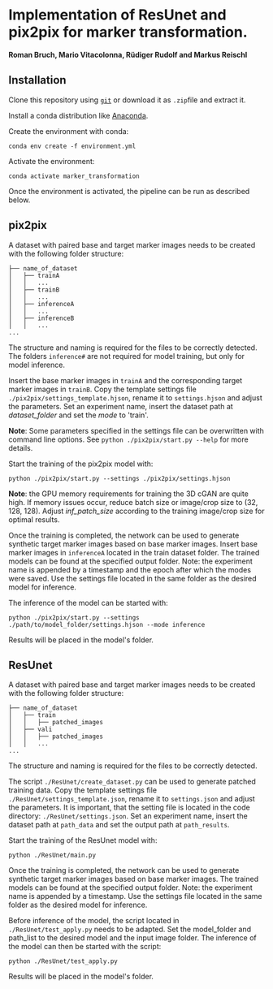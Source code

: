 # Implementation of ResUnet and pix2pix for marker transformation.
**Roman Bruch, Mario Vitacolonna, Rüdiger Rudolf and Markus Reischl**

## Installation

Clone this repository using [`git`](https://git-scm.com/downloads) or download it as `.zip`file and extract it.

Install a conda distribution like [Anaconda](https://www.anaconda.com/products/individual).

Create the environment with conda:
```
conda env create -f environment.yml
```

Activate the environment:
```
conda activate marker_transformation
```
Once the environment is activated, the pipeline can be run as described below.


## pix2pix

A dataset with paired base and target marker images needs to be created with the following folder structure:
```
├── name_of_dataset
│   ├── trainA
│   │   ...
│   ├── trainB
│   │   ...
│   ├── inferenceA
│   │   ...
│   ├── inferenceB
│   │   ...
...
```
The structure and naming is required for the files to be correctly detected. The folders `inference#` are not required for model training, but only for model inference.

Insert the base marker images in `trainA` and the corresponding target marker images in `trainB`. Copy the template settings file `./pix2pix/settings_template.hjson`, rename it to `settings.hjson` and adjust the parameters. Set an experiment name, insert the dataset path at *dataset_folder* and set the *mode* to 'train'.

**Note**: Some parameters specified in the settings file can be overwritten with command line options. See 
```python ./pix2pix/start.py --help``` for more details.

Start the training of the pix2pix model with:
```
python ./pix2pix/start.py --settings ./pix2pix/settings.hjson
```

**Note**: the GPU memory requirements for training the 3D cGAN are quite high. If memory issues occur, reduce batch size or image/crop size to (32, 128, 128). Adjust *inf_patch_size* according to the training image/crop size for optimal results.


Once the training is completed, the network can be used to generate synthetic target marker images based on base marker images. Insert base marker images in `inferenceA` located in the train dataset folder. The trained models can be found at the specified output folder. Note: the experiment name is appended by a timestamp and the epoch after which the modes were saved. Use the settings file located in the same folder as the desired model for inference.

The inference of the model can be started with:
```
python ./pix2pix/start.py --settings ./path/to/model_folder/settings.hjson --mode inference
```
Results will be placed in the model's folder.




## ResUnet

A dataset with paired base and target marker images needs to be created with the following folder structure:
```
├── name_of_dataset
│   ├── train
│   │   ├── patched_images
│   ├── vali
│   │   ├── patched_images
│   │   ...
...
```
The structure and naming is required for the files to be correctly detected.

The script `./ResUnet/create_dataset.py` can be used to generate patched training data. Copy the template settings file `./ResUnet/settings_template.json`, rename it to `settings.json` and adjust the parameters. It is important, that the setting file is located in the code directory: `./ResUnet/settings.json`. Set an experiment name, insert the dataset path at `path_data` and set the output path at `path_results`.

Start the training of the ResUnet model with:
```
python ./ResUnet/main.py
```

Once the training is completed, the network can be used to generate synthetic target marker images based on base marker images. The trained models can be found at the specified output folder. Note: the experiment name is appended by a timestamp. Use the settings file located in the same folder as the desired model for inference.

Before inference of the model, the script located in `./ResUnet/test_apply.py` needs to be adapted. Set the model_folder and path_list to the desired model and the input image folder. The inference of the model can then be started with the script:
```
python ./ResUnet/test_apply.py
```
Results will be placed in the model's folder.
